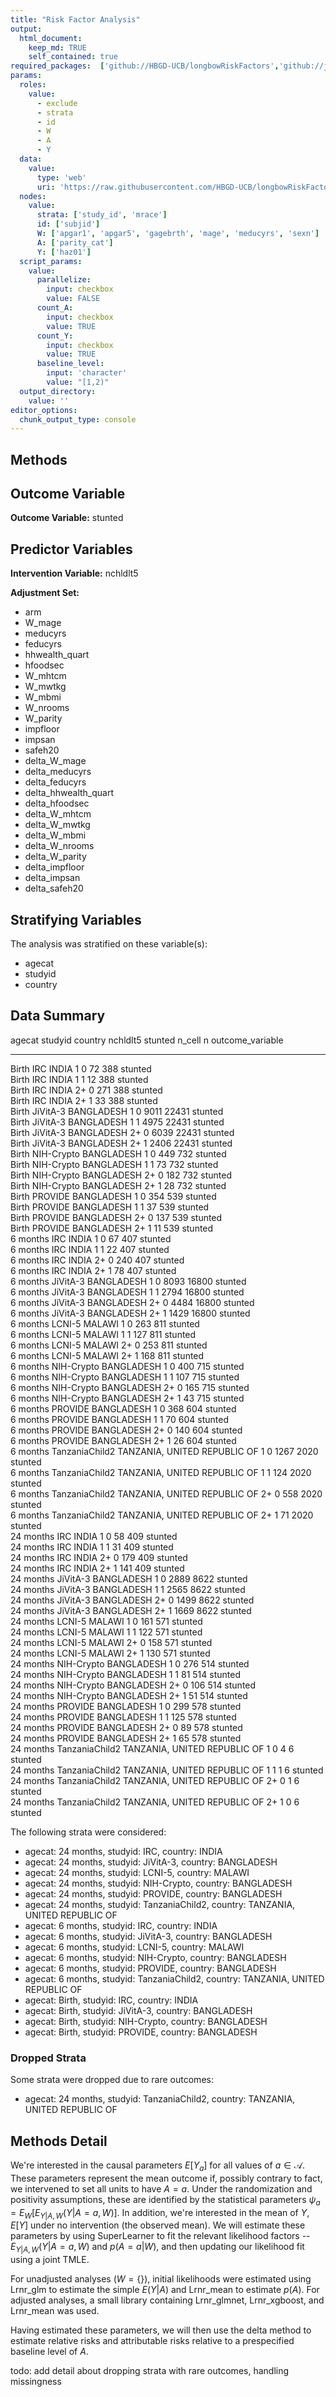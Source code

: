 ```yaml
---
title: "Risk Factor Analysis"
output: 
  html_document:
    keep_md: TRUE
    self_contained: true
required_packages:  ['github://HBGD-UCB/longbowRiskFactors','github://jeremyrcoyle/skimr@vector_types', 'github://tlverse/delayed']
params:
  roles:
    value:
      - exclude
      - strata
      - id
      - W
      - A
      - Y
  data: 
    value: 
      type: 'web'
      uri: 'https://raw.githubusercontent.com/HBGD-UCB/longbowRiskFactors/master/inst/sample_data/birthwt_data.rdata'
  nodes:
    value:
      strata: ['study_id', 'mrace']
      id: ['subjid']
      W: ['apgar1', 'apgar5', 'gagebrth', 'mage', 'meducyrs', 'sexn']
      A: ['parity_cat']
      Y: ['haz01']
  script_params:
    value:
      parallelize:
        input: checkbox
        value: FALSE
      count_A:
        input: checkbox
        value: TRUE
      count_Y:
        input: checkbox
        value: TRUE        
      baseline_level:
        input: 'character'
        value: "[1,2)"
  output_directory:
    value: ''
editor_options: 
  chunk_output_type: console
---
```








## Methods
## Outcome Variable

**Outcome Variable:** stunted

## Predictor Variables

**Intervention Variable:** nchldlt5

**Adjustment Set:**

* arm
* W_mage
* meducyrs
* feducyrs
* hhwealth_quart
* hfoodsec
* W_mhtcm
* W_mwtkg
* W_mbmi
* W_nrooms
* W_parity
* impfloor
* impsan
* safeh20
* delta_W_mage
* delta_meducyrs
* delta_feducyrs
* delta_hhwealth_quart
* delta_hfoodsec
* delta_W_mhtcm
* delta_W_mwtkg
* delta_W_mbmi
* delta_W_nrooms
* delta_W_parity
* delta_impfloor
* delta_impsan
* delta_safeh20

## Stratifying Variables

The analysis was stratified on these variable(s):

* agecat
* studyid
* country

## Data Summary

agecat      studyid          country                        nchldlt5    stunted   n_cell       n  outcome_variable 
----------  ---------------  -----------------------------  ---------  --------  -------  ------  -----------------
Birth       IRC              INDIA                          1                 0       72     388  stunted          
Birth       IRC              INDIA                          1                 1       12     388  stunted          
Birth       IRC              INDIA                          2+                0      271     388  stunted          
Birth       IRC              INDIA                          2+                1       33     388  stunted          
Birth       JiVitA-3         BANGLADESH                     1                 0     9011   22431  stunted          
Birth       JiVitA-3         BANGLADESH                     1                 1     4975   22431  stunted          
Birth       JiVitA-3         BANGLADESH                     2+                0     6039   22431  stunted          
Birth       JiVitA-3         BANGLADESH                     2+                1     2406   22431  stunted          
Birth       NIH-Crypto       BANGLADESH                     1                 0      449     732  stunted          
Birth       NIH-Crypto       BANGLADESH                     1                 1       73     732  stunted          
Birth       NIH-Crypto       BANGLADESH                     2+                0      182     732  stunted          
Birth       NIH-Crypto       BANGLADESH                     2+                1       28     732  stunted          
Birth       PROVIDE          BANGLADESH                     1                 0      354     539  stunted          
Birth       PROVIDE          BANGLADESH                     1                 1       37     539  stunted          
Birth       PROVIDE          BANGLADESH                     2+                0      137     539  stunted          
Birth       PROVIDE          BANGLADESH                     2+                1       11     539  stunted          
6 months    IRC              INDIA                          1                 0       67     407  stunted          
6 months    IRC              INDIA                          1                 1       22     407  stunted          
6 months    IRC              INDIA                          2+                0      240     407  stunted          
6 months    IRC              INDIA                          2+                1       78     407  stunted          
6 months    JiVitA-3         BANGLADESH                     1                 0     8093   16800  stunted          
6 months    JiVitA-3         BANGLADESH                     1                 1     2794   16800  stunted          
6 months    JiVitA-3         BANGLADESH                     2+                0     4484   16800  stunted          
6 months    JiVitA-3         BANGLADESH                     2+                1     1429   16800  stunted          
6 months    LCNI-5           MALAWI                         1                 0      263     811  stunted          
6 months    LCNI-5           MALAWI                         1                 1      127     811  stunted          
6 months    LCNI-5           MALAWI                         2+                0      253     811  stunted          
6 months    LCNI-5           MALAWI                         2+                1      168     811  stunted          
6 months    NIH-Crypto       BANGLADESH                     1                 0      400     715  stunted          
6 months    NIH-Crypto       BANGLADESH                     1                 1      107     715  stunted          
6 months    NIH-Crypto       BANGLADESH                     2+                0      165     715  stunted          
6 months    NIH-Crypto       BANGLADESH                     2+                1       43     715  stunted          
6 months    PROVIDE          BANGLADESH                     1                 0      368     604  stunted          
6 months    PROVIDE          BANGLADESH                     1                 1       70     604  stunted          
6 months    PROVIDE          BANGLADESH                     2+                0      140     604  stunted          
6 months    PROVIDE          BANGLADESH                     2+                1       26     604  stunted          
6 months    TanzaniaChild2   TANZANIA, UNITED REPUBLIC OF   1                 0     1267    2020  stunted          
6 months    TanzaniaChild2   TANZANIA, UNITED REPUBLIC OF   1                 1      124    2020  stunted          
6 months    TanzaniaChild2   TANZANIA, UNITED REPUBLIC OF   2+                0      558    2020  stunted          
6 months    TanzaniaChild2   TANZANIA, UNITED REPUBLIC OF   2+                1       71    2020  stunted          
24 months   IRC              INDIA                          1                 0       58     409  stunted          
24 months   IRC              INDIA                          1                 1       31     409  stunted          
24 months   IRC              INDIA                          2+                0      179     409  stunted          
24 months   IRC              INDIA                          2+                1      141     409  stunted          
24 months   JiVitA-3         BANGLADESH                     1                 0     2889    8622  stunted          
24 months   JiVitA-3         BANGLADESH                     1                 1     2565    8622  stunted          
24 months   JiVitA-3         BANGLADESH                     2+                0     1499    8622  stunted          
24 months   JiVitA-3         BANGLADESH                     2+                1     1669    8622  stunted          
24 months   LCNI-5           MALAWI                         1                 0      161     571  stunted          
24 months   LCNI-5           MALAWI                         1                 1      122     571  stunted          
24 months   LCNI-5           MALAWI                         2+                0      158     571  stunted          
24 months   LCNI-5           MALAWI                         2+                1      130     571  stunted          
24 months   NIH-Crypto       BANGLADESH                     1                 0      276     514  stunted          
24 months   NIH-Crypto       BANGLADESH                     1                 1       81     514  stunted          
24 months   NIH-Crypto       BANGLADESH                     2+                0      106     514  stunted          
24 months   NIH-Crypto       BANGLADESH                     2+                1       51     514  stunted          
24 months   PROVIDE          BANGLADESH                     1                 0      299     578  stunted          
24 months   PROVIDE          BANGLADESH                     1                 1      125     578  stunted          
24 months   PROVIDE          BANGLADESH                     2+                0       89     578  stunted          
24 months   PROVIDE          BANGLADESH                     2+                1       65     578  stunted          
24 months   TanzaniaChild2   TANZANIA, UNITED REPUBLIC OF   1                 0        4       6  stunted          
24 months   TanzaniaChild2   TANZANIA, UNITED REPUBLIC OF   1                 1        1       6  stunted          
24 months   TanzaniaChild2   TANZANIA, UNITED REPUBLIC OF   2+                0        1       6  stunted          
24 months   TanzaniaChild2   TANZANIA, UNITED REPUBLIC OF   2+                1        0       6  stunted          


The following strata were considered:

* agecat: 24 months, studyid: IRC, country: INDIA
* agecat: 24 months, studyid: JiVitA-3, country: BANGLADESH
* agecat: 24 months, studyid: LCNI-5, country: MALAWI
* agecat: 24 months, studyid: NIH-Crypto, country: BANGLADESH
* agecat: 24 months, studyid: PROVIDE, country: BANGLADESH
* agecat: 24 months, studyid: TanzaniaChild2, country: TANZANIA, UNITED REPUBLIC OF
* agecat: 6 months, studyid: IRC, country: INDIA
* agecat: 6 months, studyid: JiVitA-3, country: BANGLADESH
* agecat: 6 months, studyid: LCNI-5, country: MALAWI
* agecat: 6 months, studyid: NIH-Crypto, country: BANGLADESH
* agecat: 6 months, studyid: PROVIDE, country: BANGLADESH
* agecat: 6 months, studyid: TanzaniaChild2, country: TANZANIA, UNITED REPUBLIC OF
* agecat: Birth, studyid: IRC, country: INDIA
* agecat: Birth, studyid: JiVitA-3, country: BANGLADESH
* agecat: Birth, studyid: NIH-Crypto, country: BANGLADESH
* agecat: Birth, studyid: PROVIDE, country: BANGLADESH

### Dropped Strata

Some strata were dropped due to rare outcomes:

* agecat: 24 months, studyid: TanzaniaChild2, country: TANZANIA, UNITED REPUBLIC OF

## Methods Detail

We're interested in the causal parameters $E[Y_a]$ for all values of $a \in \mathcal{A}$. These parameters represent the mean outcome if, possibly contrary to fact, we intervened to set all units to have $A=a$. Under the randomization and positivity assumptions, these are identified by the statistical parameters $\psi_a=E_W[E_{Y|A,W}(Y|A=a,W)]$.  In addition, we're interested in the mean of $Y$, $E[Y]$ under no intervention (the observed mean). We will estimate these parameters by using SuperLearner to fit the relevant likelihood factors -- $E_{Y|A,W}(Y|A=a,W)$ and $p(A=a|W)$, and then updating our likelihood fit using a joint TMLE.

For unadjusted analyses ($W=\{\}$), initial likelihoods were estimated using Lrnr_glm to estimate the simple $E(Y|A)$ and Lrnr_mean to estimate $p(A)$. For adjusted analyses, a small library containing Lrnr_glmnet, Lrnr_xgboost, and Lrnr_mean was used.

Having estimated these parameters, we will then use the delta method to estimate relative risks and attributable risks relative to a prespecified baseline level of $A$.

todo: add detail about dropping strata with rare outcomes, handling missingness







<!-- # Results Detail -->

<!-- ## Results Plots -->
<!-- ```{r plot_tsm, warning=FALSE, message=FALSE} -->
<!-- tsm_plot(formatted_results) -->
<!-- ``` -->

<!-- ```{r plot_rr, warning=FALSE, message=FALSE} -->
<!-- rr_plot(formatted_results) -->
<!-- ``` -->

<!-- ```{r plot_ate, warning=FALSE, message=FALSE} -->
<!-- ate_plot(formatted_results) -->
<!-- ``` -->

<!-- ```{r plot_paf, warning=FALSE, message=FALSE} -->
<!-- paf_plot(formatted_results) -->
<!-- ``` -->

<!-- ```{r plot_par, warning=FALSE, message=FALSE} -->
<!-- par_plot(formatted_results) -->
<!-- ``` -->

<!-- ## Results Table -->
<!-- ```{r results_tables, results="asis"} -->
<!-- parameter_types <- unique(formatted_results$type) -->
<!-- for(parameter_type in parameter_types){ -->
<!--   cat(sprintf("\n\n### Parameter: %s\n", parameter_type)) -->
<!--   print_cols <- c(nodes$strata, "intervention_level", "baseline_level",  -->
<!--                   "estimate", "ci_lower", "ci_upper") -->
<!--   subset <- formatted_results[type==parameter_type, print_cols, with=FALSE] -->

<!--   k <- kable(subset) -->
<!--   print(k) -->
<!-- } -->
<!-- ``` -->
